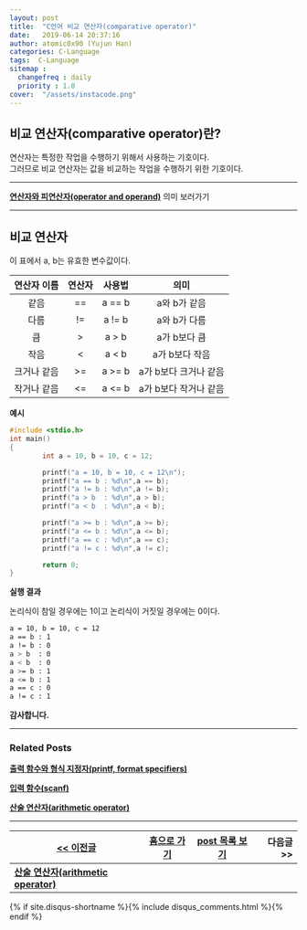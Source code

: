 ```yaml
---
layout: post
title:  "C언어 비교 연산자(comparative operator)"
date:   2019-06-14 20:37:16
author: atomic0x90 (Yujun Han)
categories: C-Language
tags:  C-Language
sitemap :
  changefreq : daily
  priority : 1.0
cover:  "/assets/instacode.png"
---
```


## 비교 연산자(comparative operator)란?

연산자는 특정한 작업을 수행하기 위해서 사용하는 기호이다.  
그러므로 비교 연산자는 값을 비교하는 작업을 수행하기 위한 기호이다.

---

**[연산자와 피연산자(operator and operand)][0]** 의미 보러가기

---

## 비교 연산자

이 표에서 a, b는 유효한 변수값이다.

연산자 이름	|연산자		|사용법		|의미
:------:	|:------:	|:------:	|:------:
같음		|==		|a == b		|a와 b가 같음
다름		|!=		|a != b		|a와 b가 다름
큼		|>		|a > b		|a가 b보다 큼
작음		|<		|a < b		|a가 b보다 작음
크거나 같음	|>=		|a >= b		|a가 b보다 크거나 같음
작거나 같음	|<=		|a <= b		|a가 b보다 작거나 같음

**예시**

```c
#include <stdio.h>
int main()
{
        int a = 10, b = 10, c = 12;

        printf("a = 10, b = 10, c = 12\n");
        printf("a == b : %d\n",a == b);
        printf("a != b : %d\n",a != b);
        printf("a > b  : %d\n",a > b);
        printf("a < b  : %d\n",a < b);

        printf("a >= b : %d\n",a >= b);
        printf("a <= b : %d\n",a <= b);
        printf("a == c : %d\n",a == c);
        printf("a != c : %d\n",a != c);

        return 0;
}
```


**실행 결과**

논리식이 참일 경우에는 1이고 논리식이 거짓일 경우에는 0이다.

```bash
a = 10, b = 10, c = 12
a == b : 1
a != b : 0
a > b  : 0
a < b  : 0
a >= b : 1
a <= b : 1
a == c : 0
a != c : 1
```


**감사합니다.**

---

### Related Posts

**[출력 함수와 형식 지정자(printf, format specifiers)][4]**

**[입력 함수(scanf)][5]**

**[산술 연산자(arithmetic operator)][1]**

---



[\<\< 이전글][1]        |[홈으로 가기][2]       |[post 목록 보기][3]    |다음글 \>\>
------                  |:------:               |:------:               |------:
**[산술 연산자(arithmetic operator)][1]**   |                       |                       |



[0]: https://atomic0x90.github.io/c-language/2019/06/13/arithmetic-operator.html "operator and operand"
[1]: https://atomic0x90.github.io/c-language/2019/06/13/arithmetic-operator.html "산술 연산자"
[2]: https://atomic0x90.github.io/ "home"
[3]: https://atomic0x90.github.io/posts/ "posts"
[4]: https://atomic0x90.github.io/c-language/2019/06/04/printf-format.html "출력 함수와 형식 지정자"
[5]: https://atomic0x90.github.io/c-language/2019/06/05/scanf-format.html "입력 함수"


{% if site.disqus-shortname %}{% include disqus_comments.html %}{% endif %}
